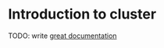 # Introduction to cluster

TODO: write [great documentation](http://jacobian.org/writing/what-to-write/)
